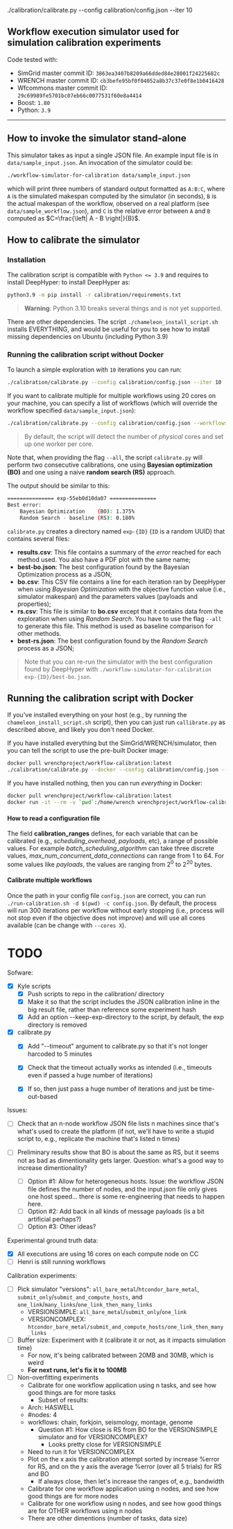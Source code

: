 ./calibration/calibrate.py --config calibration/config.json --iter 10
## Workflow execution simulator used for simulation calibration experiments

Code tested with:
 - SimGrid master commit ID: `3863ea3407b8209a66dded84e28001f24225682c`
 - WRENCH master commit ID: `cb3befe95bf0f04052a8b37c37e0f8e1b0416428`
 - Wfcommons master commit ID: `29c69989fe5701bc07eb66c0077531f60e8a4414`
 - Boost: `1.80`
 - Python: `3.9`

---

## How to invoke the simulator stand-alone

This simulator takes as input a single JSON file. An example input file
is in `data/sample_input.json`. An invocation of the simulator could be:
```bash
./workflow-simulator-for-calibration data/sample_input.json
```
which will print three numbers of standard output formatted as `A:B:C`,
where `A` is the simulated makespan computed by the simulator (in seconds),
`B` is the actual makespan of the workflow, observed on a real platform
(see `data/sample_workflow.json`), and `C` is the relative error between
`A` and `B` computed as $C=\frac{\left| A - B \right|}{B}$.

## How to calibrate the simulator

### Installation

The calibration script is compatible with `Python <= 3.9` and requires to install DeepHyper:
to install DeepHyper as:

```bash
python3.9 -m pip install -r calibration/requirements.txt
```

> **Warning**: Python 3.10 breaks several things and is not yet supported.

There are other dependencies. The script `./chameleon_install_script.sh`
installs EVERYTHING, and would be useful for you to see how to install
missing dependencies on Ubuntu (including Python 3.9)


### Running the calibration script without Docker


To launch a simple exploration with `10` iterations you can run:

```bash
./calibration/calibrate.py --config calibration/config.json --iter 10
```

If you want to calibrate multiple for multiple workflows using $20$ cores on your machine, you can specify a list of workflows (which will override the workflow specified `data/sample_input.json`):

```bash
./calibration/calibrate.py --config calibration/config.json --workflows seismology.json genome-250-50-10-0.json --iter 200 --cores 20
```

> By default, the script will detect the number of _physical_ cores and set up one worker per core. 

Note that, when providing the flag `--all`, the script `calibrate.py` will perform two consecutive calibrations, one using **Bayesian optimization (BO)** and one using a naive **random search (RS)** approach.

The output should be similar to this:

```bash
=============== exp-55eb0d10da07 ===============
Best error:
	Bayesian Optimization    (BO): 1.375%
	Random Search - baseline (RS): 0.180%
```

`calibrate.py` creates a directory named `exp-{ID}` (`ID` is a random UUID) that contains several files:

+ **results.csv**: This file contains a summary of the _error_ reached for each method used. You also have a PDF plot with the same name;
+ **best-bo.json**:  The best configuration found by the Bayesian Optimization process as a JSON;
+ **bo.csv**:  This CSV file contains a line for each iteration ran by DeepHyper when using _Bayesian Optimization_ with the objective function value (i.e., simulator makespan) and the parameters values (payloads and properties);
+ **rs.csv**: This file is similar to **bo.csv** except that it contains data from the exploration when using _Random Search_. You have to use the flag `--all` to generate this file. This method is used as baseline comparison for other methods.
+ **best-rs.json**:  The best configuration found by the _Random Search_ process as a JSON;

> Note that you can re-run the simulator with the best configuration found by DeepHyper with `./workflow-simulator-for-calibration exp-{ID}/best-bo.json`.

## Running the calibration script with Docker

If you've installed everything on your host (e.g., by running the `chameleon_install_script.sh` script), then you can just run `callibrate.py` as described above, and likely you don't need Docker. 

If you have installed everything but the SimGrid/WRENCH/simulator, then you can tell the script to use the pre-built Docker image:

```bash
docker pull wrenchproject/workflow-calibration:latest
./calibration/calibrate.py --docker --config calibration/config.json --iter 10
```

If you have installed nothing, then you can run _everything_ in Docker:

```bash
docker pull wrenchproject/workflow-calibration:latest
docker run -it --rm -v `pwd`:/home/wrench wrenchproject/workflow-calibration:latest ./calibration/calibrate.py --config calibration/config.json --iter 10
```


#### How to read a configuration file

The field **calibration_ranges** defines, for each variable that can be calibrated (e.g., *scheduling_overhead*, *payloads*, etc), a range of possible values. For example *batch_scheduling_algorithm* can take three discrete values, *max_num_concurrent_data_connections* can range from 1 to 64. For some values like *payloads*, the values are ranging from $2^0$ to $2^20$ bytes.

#### Calibrate multiple workflows

Once the path in your config file `config.json` are correct, you can run `./run-calibration.sh -d $(pwd) -c config.json`. By default, the process will run 300 iterations per workflow without early stopping (i.e., process will not stop even if the objective does not improve) and will use all cores available (can be change with `--cores X`).

# TODO

Sofware:
 - [x] Kyle scripts
   - [x] Push scripts to repo in the calibration/ directory
   - [x] Make it so that the script includes the JSON calibration inline in the big result file, rather than reference some experiment hash
   - [x] Add an option --keep-exp-directory to the script, by default, the exp directory is removed
 - [x] calibrate.py
   - [x] Add "--timeout" argument to calibrate.py so that it's not longer harcoded to 5 minutes
   - [x] Check that the timeout actually works as intended (i.e., timeouts even if passed a huge number of iterations)
   - [x] If so, then just pass a huge number of iterations and just be time-out-based


Issues:
 - [ ] Check that an n-node workflow JSON file lists n machines since that's what's used to create the platform (if not, we'll have to write a stupid script to, e.g., replicate the machine that's listed n times)

 - [ ] Preliminary results show that BO is about the same as RS, but it seems not as bad as dimentionality gets larger. Question: what's a good way to increase dimentionality?
   - [ ] Option #1: Allow for heterogeneous hosts. Issue: the workflow JSON file defines the number of nodes, and the input.json file only gives one host speed... there is some re-engineering that needs to happen here.
   - [ ] Option #2: Add back in all kinds of message payloads (is a bit artificial perhaps?)
   - [ ] Option #3: Other ideas?

Experimental ground truth data:
 - [X] All executions are using 16 cores on each compute node on CC
 - [ ] Henri is still running workflows

Calibration experiments:
 - [ ] Pick simulator "versions": `all_bare_metal`/`htcondor_bare_metal`, `submit_only`/`submit_and_compute_hosts`, and `one_link`/`many_links`/`one_link_then_many_links`
    - VERSIONSIMPLE: `all_bare_metal`/`submit_only`/`one_link` 
    - VERSIONCOMPLEX: `htcondor_bare_metal/submit_and_compute_hosts/one_link_then_many_links`
 - [ ] Buffer size: Experiment with it (calibrate it or not, as it impacts simulation time)
    - For now, it's being calibrated between 20MB and 30MB, which is weird
    - **For next runs, let's fix it to 100MB**
 - [ ] Non-overfitting experiments
    - Calibrate for one workflow application using n tasks, and see how good things are for more tasks
      - Subset of results: 
	- Arch: HASWELL
	- #nodes: 4 
	- workflows: chain, forkjoin, seismology, montage, genome
      - Question #1: How close is RS from BO for the VERSIONSIMPLE simulator and for VERSIONCOMPLEX?
        - Looks pretty close for VERSIONSIMPLE
	- Need to run it for VERSIONCOMPLEX
	- Plot on the x axis the calibration attempt sorted by increase %error for RS, and on the y axis the average %error (over all 5 trials) for RS and BO
        - If always close, then let's increase the ranges of, e.g., bandwidth
    - Calibrate for one workflow application using n nodes, and see how good things are for more nodes
    - Calibrate for one workflow using n nodes, and see how good things are for OTHER workflows using n nodes
    - There are other dimentions (number of tasks, data size)


